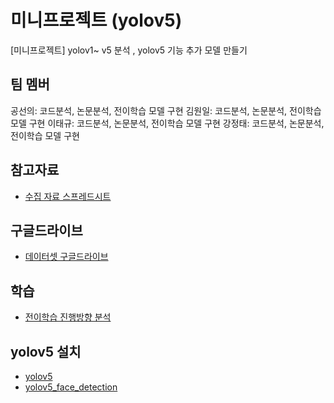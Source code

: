 # 미니프로젝트 (yolov5)
[미니프로젝트] yolov1~ v5 분석 , yolov5 기능 추가 모델 만들기

## 팀 멤버  
공선의: 코드분석, 논문분석, 전이학습 모델 구현 
김원일: 코드분석, 논문분석, 전이학습 모델 구현 
이태규: 코드분석, 논문분석, 전이학습 모델 구현 
강정태: 코드분석, 논문분석, 전이학습 모델 구현 

## 참고자료  
- [수집 자료 스프레드시트](https://docs.google.com/spreadsheets/d/1XQSL7XE7vEa7ClrL6QE0HvvfympXhMjY8Gi1ea6FF-0/edit#gid=0)

## 구글드라이브
- [데이터셋 구글드라이브](https://drive.google.com/drive/folders/10aNY9ExEbX42mcrV_u193RmZ-bh2ZjX_)

## 학습
- [전이학습 진행방향 분석](https://docs.google.com/document/d/1fZCmQx-Yy6Ps7f3oj1nXdltYbQMDO_PpJEu0XQbdjBQ/edit)

## yolov5 설치
- [yolov5](https://docs.google.com/document/d/1QetkS2GMaUApdshSpBCBkILFbCgR3fGGMZpOW11XON4/edit?usp=sharing)
- [yolov5_face_detection](https://docs.google.com/document/d/1-S8nptJG9wqGF7QrzddgbXtQTTaY3cNayol4x5FD884/edit?usp=sharing)
